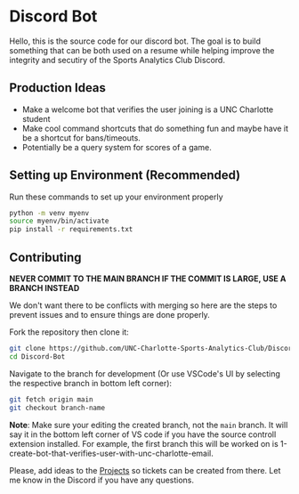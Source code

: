 # Discord Bot

Hello, this is the source code for our discord bot. The goal is to build something that can be both used on a resume while helping improve the integrity and secutiry of the Sports Analytics Club Discord. 

## Production Ideas
* Make a welcome bot that verifies the user joining is a UNC Charlotte student
* Make cool command shortcuts that do something fun and maybe have it be a shortcut for bans/timeouts.
* Potentially be a query system for scores of a game.

## Setting up Environment (Recommended)
Run these commands to set up your environment properly
```bash
python -m venv myenv
source myenv/bin/activate
pip install -r requirements.txt
```

## Contributing
**NEVER COMMIT TO THE MAIN BRANCH IF THE COMMIT IS LARGE, USE A BRANCH INSTEAD**

We don't want there to be conflicts with merging so here are the steps to prevent issues and to ensure things are done properly.

Fork the repository then clone it:
```bash
git clone https://github.com/UNC-Charlotte-Sports-Analytics-Club/Discord-Bot.git
cd Discord-Bot
```

Navigate to the branch for development (Or use VSCode's UI by selecting the respective branch in bottom left corner):
```bash
git fetch origin main
git checkout branch-name
```
**Note**: Make sure your editing the created branch, not the `main` branch. It will say it in the bottom left corner of VS code if you have the source controll extension installed.
For example, the first branch this will be worked on is 1-create-bot-that-verifies-user-with-unc-charlotte-email.

Please, add ideas to the [Projects](https://github.com/orgs/UNC-Charlotte-Sports-Analytics-Club/projects/1) so tickets can be created from there. Let me know in the Discord if you have any questions.

